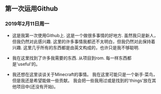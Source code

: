 ## 第一次运用Github 

### 2019年2月11日周一

- 这是我第一次使用Github上.
这是一个做很多事情的好地方.
虽然我只是新人，但我仍然对此感兴趣.
这里的许多事情我都还不太明白，但我仍然对此保持着兴趣.
这里几乎所有的东西都是由英文构成的，也许只是我不够聪明.

- 我在这里找到了许多我需要的东西.
从项目到rom.
每一样东西都是'useful'的。

- 我还想在这里谈谈关于Minecraft的事情。
我在这里可能只是一个新手·菜鸟， 但是我还是希望能做一些贡献。
我会把一些我用过或是找到的'things'放在其他项目中(还没有开始)。
